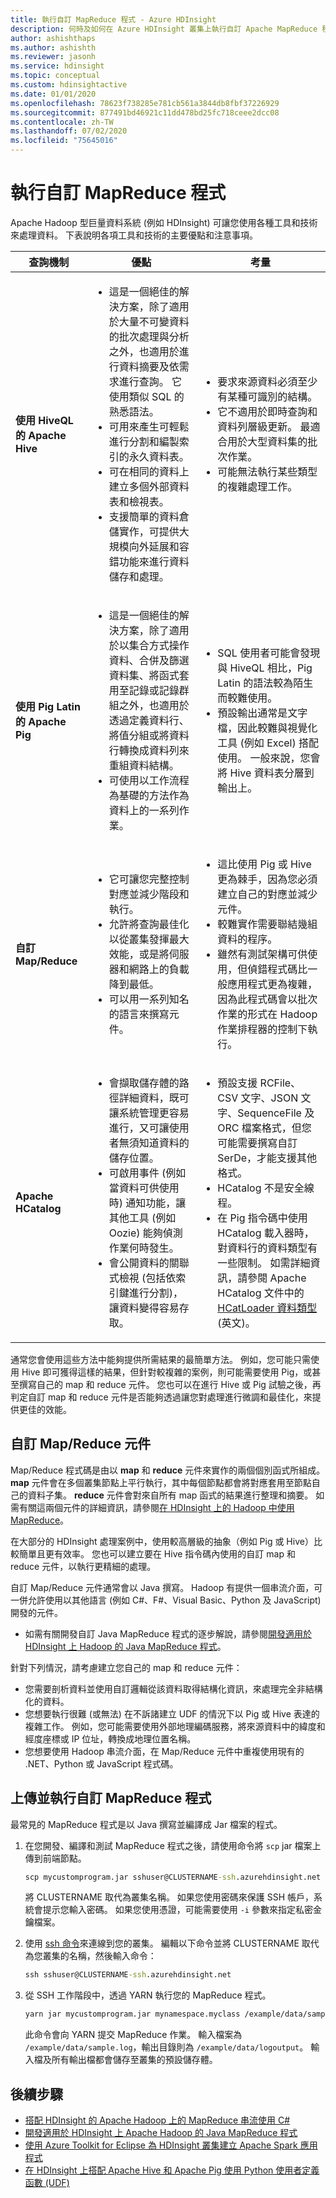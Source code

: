 ```yaml
---
title: 執行自訂 MapReduce 程式 - Azure HDInsight
description: 何時及如何在 Azure HDInsight 叢集上執行自訂 Apache MapReduce 程式。
author: ashishthaps
ms.author: ashishth
ms.reviewer: jasonh
ms.service: hdinsight
ms.topic: conceptual
ms.custom: hdinsightactive
ms.date: 01/01/2020
ms.openlocfilehash: 78623f738285e781cb561a3844db8fbf37226929
ms.sourcegitcommit: 877491bd46921c11dd478bd25fc718ceee2dcc08
ms.contentlocale: zh-TW
ms.lasthandoff: 07/02/2020
ms.locfileid: "75645016"
---
```

# <a name="run-custom-mapreduce-programs"></a>執行自訂 MapReduce 程式

Apache Hadoop 型巨量資料系統 (例如 HDInsight) 可讓您使用各種工具和技術來處理資料。 下表說明各項工具和技術的主要優點和注意事項。

| 查詢機制 | 優點 | 考量 |
| --- | --- | --- |
| **使用 HiveQL 的 Apache Hive** | <ul><li>這是一個絕佳的解決方案，除了適用於大量不可變資料的批次處理與分析之外，也適用於進行資料摘要及依需求進行查詢。 它使用類似 SQL 的熟悉語法。</li><li>可用來產生可輕鬆進行分割和編製索引的永久資料表。</li><li>可在相同的資料上建立多個外部資料表和檢視表。</li><li>支援簡單的資料倉儲實作，可提供大規模向外延展和容錯功能來進行資料儲存和處理。</li></ul> | <ul><li>要求來源資料必須至少有某種可識別的結構。</li><li>它不適用於即時查詢和資料列層級更新。 最適合用於大型資料集的批次作業。</li><li>可能無法執行某些類型的複雜處理工作。</li></ul> |
| **使用 Pig Latin 的 Apache Pig** | <ul><li>這是一個絕佳的解決方案，除了適用於以集合方式操作資料、合併及篩選資料集、將函式套用至記錄或記錄群組之外，也適用於透過定義資料行、將值分組或將資料行轉換成資料列來重組資料結構。</li><li>可使用以工作流程為基礎的方法作為資料上的一系列作業。</li></ul> | <ul><li>SQL 使用者可能會發現與 HiveQL 相比，Pig Latin 的語法較為陌生而較難使用。</li><li>預設輸出通常是文字檔，因此較難與視覺化工具 (例如 Excel) 搭配使用。 一般來說，您會將 Hive 資料表分層到輸出上。</li></ul> |
| **自訂 Map/Reduce** | <ul><li>它可讓您完整控制對應並減少階段和執行。</li><li>允許將查詢最佳化以從叢集發揮最大效能，或是將伺服器和網路上的負載降到最低。</li><li>可以用一系列知名的語言來撰寫元件。</li></ul> | <ul><li>這比使用 Pig 或 Hive 更為棘手，因為您必須建立自己的對應並減少元件。</li><li>較難實作需要聯結幾組資料的程序。</li><li>雖然有測試架構可供使用，但偵錯程式碼比一般應用程式更為複雜，因為此程式碼會以批次作業的形式在 Hadoop 作業排程器的控制下執行。</li></ul> |
| **Apache HCatalog** | <ul><li>會擷取儲存體的路徑詳細資料，既可讓系統管理更容易進行，又可讓使用者無須知道資料的儲存位置。</li><li>可啟用事件 (例如當資料可供使用時) 通知功能，讓其他工具 (例如 Oozie) 能夠偵測作業何時發生。</li><li>會公開資料的關聯式檢視 (包括依索引鍵進行分割)，讓資料變得容易存取。</li></ul> | <ul><li>預設支援 RCFile、CSV 文字、JSON 文字、SequenceFile 及 ORC 檔案格式，但您可能需要撰寫自訂 SerDe，才能支援其他格式。</li><li>HCatalog 不是安全線程。</li><li>在 Pig 指令碼中使用 HCatalog 載入器時，對資料行的資料類型有一些限制。 如需詳細資訊，請參閱 Apache HCatalog 文件中的 [HCatLoader 資料類型](https://cwiki.apache.org/confluence/display/Hive/HCatalog%20LoadStore#HCatalogLoadStore-HCatLoaderDataTypes)(英文\)。</li></ul> |

通常您會使用這些方法中能夠提供所需結果的最簡單方法。 例如，您可能只需使用 Hive 即可獲得這樣的結果，但針對較複雜的案例，則可能需要使用 Pig，或甚至撰寫自己的 map 和 reduce 元件。 您也可以在進行 Hive 或 Pig 試驗之後，再判定自訂 map 和 reduce 元件是否能夠透過讓您對處理進行微調和最佳化，來提供更佳的效能。

## <a name="custom-mapreduce-components"></a>自訂 Map/Reduce 元件

Map/Reduce 程式碼是由以 **map** 和 **reduce** 元件來實作的兩個個別函式所組成。 **map** 元件會在多個叢集節點上平行執行，其中每個節點都會將對應套用至節點自己的資料子集。 **reduce** 元件會對來自所有 map 函式的結果進行整理和摘要。 如需有關這兩個元件的詳細資訊，請參閱[在 HDInsight 上的 Hadoop 中使用 MapReduce](hdinsight-use-mapreduce.md)。

在大部分的 HDInsight 處理案例中，使用較高層級的抽象（例如 Pig 或 Hive）比較簡單且更有效率。 您也可以建立要在 Hive 指令碼內使用的自訂 map 和 reduce 元件，以執行更精細的處理。

自訂 Map/Reduce 元件通常會以 Java 撰寫。 Hadoop 有提供一個串流介面，可一併允許使用以其他語言 (例如 C#、F#、Visual Basic、Python 及 JavaScript) 開發的元件。

* 如需有關開發自訂 Java MapReduce 程式的逐步解說，請參閱[開發適用於 HDInsight 上 Hadoop 的 Java MapReduce 程式](apache-hadoop-develop-deploy-java-mapreduce-linux.md)。

針對下列情況，請考慮建立您自己的 map 和 reduce 元件：

* 您需要剖析資料並使用自訂邏輯從該資料取得結構化資訊，來處理完全非結構化的資料。
* 您想要執行很難 (或無法) 在不訴諸建立 UDF 的情況下以 Pig 或 Hive 表達的複雜工作。 例如，您可能需要使用外部地理編碼服務，將來源資料中的緯度和經度座標或 IP 位址，轉換成地理位置名稱。
* 您想要使用 Hadoop 串流介面，在 Map/Reduce 元件中重複使用現有的 .NET、Python 或 JavaScript 程式碼。

## <a name="upload-and-run-your-custom-mapreduce-program"></a>上傳並執行自訂 MapReduce 程式

最常見的 MapReduce 程式是以 Java 撰寫並編譯成 Jar 檔案的程式。

1. 在您開發、編譯和測試 MapReduce 程式之後，請使用命令將 `scp` jar 檔案上傳到前端節點。

    ```cmd
    scp mycustomprogram.jar sshuser@CLUSTERNAME-ssh.azurehdinsight.net
    ```

    將 CLUSTERNAME 取代為叢集名稱。 如果您使用密碼來保護 SSH 帳戶，系統會提示您輸入密碼。 如果您使用憑證，可能需要使用 `-i` 參數來指定私密金鑰檔案。

1. 使用 [ssh 命令](../hdinsight-hadoop-linux-use-ssh-unix.md)來連線到您的叢集。 編輯以下命令並將 CLUSTERNAME 取代為您叢集的名稱，然後輸入命令：

    ```cmd
    ssh sshuser@CLUSTERNAME-ssh.azurehdinsight.net
    ```

1. 從 SSH 工作階段中，透過 YARN 執行您的 MapReduce 程式。

    ```bash
    yarn jar mycustomprogram.jar mynamespace.myclass /example/data/sample.log /example/data/logoutput
    ```

    此命令會向 YARN 提交 MapReduce 作業。 輸入檔案為 `/example/data/sample.log`，輸出目錄則為 `/example/data/logoutput`。 輸入檔及所有輸出檔都會儲存至叢集的預設儲存體。

## <a name="next-steps"></a>後續步驟

* [搭配 HDInsight 的 Apache Hadoop 上的 MapReduce 串流使用 C#](apache-hadoop-dotnet-csharp-mapreduce-streaming.md)
* [開發適用於 HDInsight 上 Apache Hadoop 的 Java MapReduce 程式](apache-hadoop-develop-deploy-java-mapreduce-linux.md)
* [使用 Azure Toolkit for Eclipse 為 HDInsight 叢集建立 Apache Spark 應用程式](../spark/apache-spark-eclipse-tool-plugin.md)
* [在 HDInsight 上搭配 Apache Hive 和 Apache Pig 使用 Python 使用者定義函數 (UDF)](python-udf-hdinsight.md)
